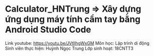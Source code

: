 # Calculator_HNTrung  => Xây dựng ứng dụng máy tính cầm tay bằng Android Studio Code
Link youtube: https://youtu.be/JVtllhgWxGM
Môn học: Lập trình di động
Sinh viên thực hiện: Huỳnh Ngọc Trung
Lớp sinh hoạt: 18CNTT3
